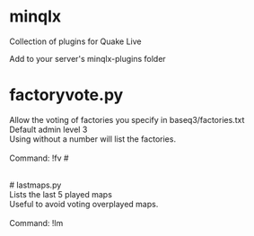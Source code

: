 # minqlx
Collection of plugins for Quake Live

Add to your server's minqlx-plugins folder
<br/>
# factoryvote.py
Allow the voting of factories you specify in baseq3/factories.txt<br>
Default admin level 3<br>
Using without a number will list the factories.<br>
<br>
Command: !fv #

<br/>
# lastmaps.py<br>
Lists the last 5 played maps<br>
Useful to avoid voting overplayed maps.<br>
<br>
Command: !lm
